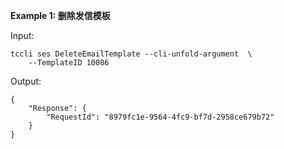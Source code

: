 **Example 1: 删除发信模板**



Input: 

```
tccli ses DeleteEmailTemplate --cli-unfold-argument  \
    --TemplateID 10086
```

Output: 
```
{
    "Response": {
        "RequestId": "8979fc1e-9564-4fc9-bf7d-2958ce679b72"
    }
}
```

